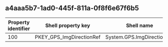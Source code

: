 ## a4aaa5b7-1ad0-445f-811a-0f8f6e67f6b5

Property identifier | Shell property key | Shell name | Alias
--- | --- | --- | ---
100 | PKEY_GPS_ImgDirectionRef | System.GPS.ImgDirectionRef | 

